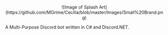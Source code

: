 <p align=center>
  ![Image of Splash Art](https://github.com/MGrime/Cecilia/blob/master/Images/Small%20Brand.png)
</p>
A Multi-Purpose Discord bot written in C# and Discord.NET.
